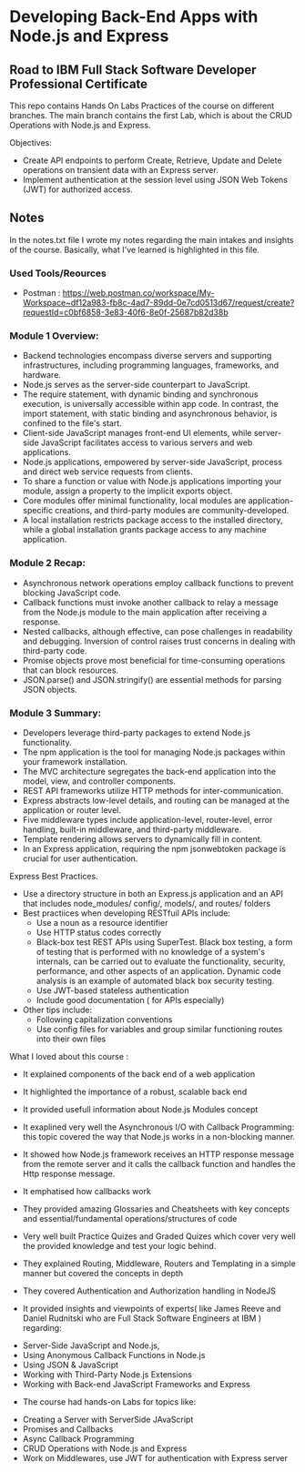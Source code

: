 # Developing Back-End Apps with Node.js and Express
## Road to IBM Full Stack Software Developer Professional Certificate
This repo contains Hands On Labs Practices of the course on different branches. The main branch contains the first Lab, which is about the CRUD Operations with Node.js and Express.

Objectives:
* Create API endpoints to perform Create, Retrieve, Update and Delete operations on transient data with an Express server.
* Implement authentication at the session level using JSON Web Tokens (JWT) for authorized access.

## Notes
In the notes.txt file I wrote my notes regarding the main intakes and insights of the course. Basically, what I've learned is highlighted in this file.

### Used Tools/Reources
- Postman : https://web.postman.co/workspace/My-Workspace~df12a983-fb8c-4ad7-89dd-0e7cd0513d67/request/create?requestId=c0bf6858-3e83-40f6-8e0f-25687b82d38b

### Module 1 Overview:
* Backend technologies encompass diverse servers and supporting infrastructures, including programming languages, frameworks, and hardware.
* Node.js serves as the server-side counterpart to JavaScript.
* The require statement, with dynamic binding and synchronous execution, is universally accessible within app code. In contrast, the import statement, with static binding and asynchronous behavior, is confined to the file's start.
* Client-side JavaScript manages front-end UI elements, while server-side JavaScript facilitates access to various servers and web applications.
* Node.js applications, empowered by server-side JavaScript, process and direct web service requests from clients.
* To share a function or value with Node.js applications importing your module, assign a property to the implicit exports object.
* Core modules offer minimal functionality, local modules are application-specific creations, and third-party modules are community-developed.
* A local installation restricts package access to the installed directory, while a global installation grants package access to any machine application.

### Module 2 Recap:
* Asynchronous network operations employ callback functions to prevent blocking JavaScript code.
* Callback functions must invoke another callback to relay a message from the Node.js module to the main application after receiving a response.
* Nested callbacks, although effective, can pose challenges in readability and debugging. Inversion of control raises trust concerns in dealing with third-party code.
* Promise objects prove most beneficial for time-consuming operations that can block resources.
* JSON.parse() and JSON.stringify() are essential methods for parsing JSON objects.

### Module 3 Summary:
* Developers leverage third-party packages to extend Node.js functionality.
* The npm application is the tool for managing Node.js packages within your framework installation.
* The MVC architecture segregates the back-end application into the model, view, and controller components.
* REST API frameworks utilize HTTP methods for inter-communication.
* Express abstracts low-level details, and routing can be managed at the application or router level.
* Five middleware types include application-level, router-level, error handling, built-in middleware, and third-party middleware.
* Template rendering allows servers to dynamically fill in content.
* In an Express application, requiring the npm jsonwebtoken package is crucial for user authentication.

Express Best Practices.
* Use a directory structure in both an Express.js application and an API that includes node_modules/ config/, models/, and routes/ folders
* Best practiices when developing RESTfuil APIs include:
    - Use a noun as a resource identifier
    - Use HTTP status codes correctly
    - Black-box test REST APIs using SuperTest. Black box testing, a form of testing that is performed with no knowledge of a system's internals, can be carried out to evaluate the functionality, security, performance, and other aspects of an application. Dynamic code analysis is an example of automated black box security testing.
    - Use JWT-based stateless authentication
    - Include good documentation ( for APIs especially)
* Other tips include:
    - Following capitalization conventions
    - Use config files for variables and group similar functioning routes into their own files

What I loved about this course :
- It explained components of the back end of a web application
- It highlighted the importance of a robust, scalable back end 
- It provided usefull information about Node.js Modules concept
- It exaplined very well the Asynchronous I/O with Callback Programming: this topic covered the way that Node.js works in a non-blocking manner. 
- It showed how Node.js framework receives an HTTP response message from the remote server and it calls the callback function and handles the Http response message.
- It emphatised how callbacks work
- They provided amazing Glossaries and Cheatsheets with key concepts and essential/fundamental operations/structures of code
- Very well built Practice Quizes and Graded Quizes which cover very well the provided knowledge and test your logic behind.
- They explained Routing, Middleware, Routers and Templating in a simple manner but covered the concepts in depth
- They covered Authentication and Authorization handling in NodeJS

- It provided insights and viewpoints of experts( like James Reeve and Daniel Rudnitski who are Full Stack Software Engineers at IBM ) regarding: 
* Server-Side JavaScript and Node.js, 
* Using Anonymous Callback Functions in Node.js
* Using JSON & JavaScript
* Working with Third-Party Node.js Extensions
* Working with Back-end JavaScript Frameworks and Express

- The course had hands-on Labs for topics like: 
* Creating a Server with ServerSide JAvaScript 
* Promises and Callbacks
* Async Callback Programming
* CRUD Operations with Node.js and Express
* Work on Middlewares, use JWT for authentication with Express server
